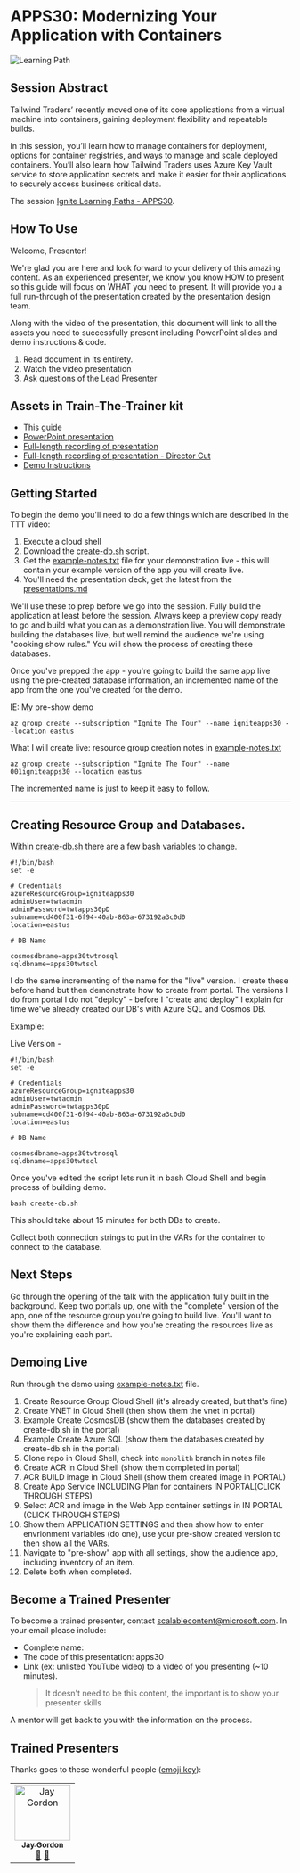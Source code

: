 # APPS30: Modernizing Your Application with Containers

![Learning Path](https://img.shields.io/badge/Learning%20Path-APPS-fe5e00?logo=microsoft) 

## Session Abstract

Tailwind Traders’ recently moved one of its core applications from a virtual machine into containers, gaining deployment flexibility and repeatable builds.

In this session, you’ll learn how to manage containers for deployment, options for container registries, and ways to manage and scale deployed containers. You’ll also learn how Tailwind Traders uses Azure Key Vault service to store application secrets and make it easier for their applications to securely access business critical data.

The session [Ignite Learning Paths - APPS30](https://github.com/microsoft/ignite-learning-paths/tree/master/apps/apps30).

## How To Use

Welcome, Presenter! 

We're glad you are here and look forward to your delivery of this amazing content. As an experienced presenter, we know you know HOW to present so this guide will focus on WHAT you need to present. It will provide you a full run-through of the presentation created by the presentation design team. 

Along with the video of the presentation, this document will link to all the assets you need to successfully present including PowerPoint slides and demo instructions & code.

1.  Read document in its entirety.
2.  Watch the video presentation
3.  Ask questions of the Lead Presenter


## Assets in Train-The-Trainer kit

- This guide
- [PowerPoint presentation](https://globaleventcdn.blob.core.windows.net/assets/apps/apps30/apps30.pptx)
- [Full-length recording of presentation](https://globaleventcdn.blob.core.windows.net/assets/apps/apps30/app30-dryrun.mp4)
- [Full-length recording of presentation - Director Cut](https://www.youtube.com/watch?v=ISQ7EMTvl4U&feature=youtu.be)
- [Demo Instructions](https://github.com/microsoft/ignite-learning-paths/tree/master/apps/apps30)

## Getting Started

To begin the demo you'll need to do a few things which are described in the TTT video:

1. Execute a cloud shell
2. Download the [create-db.sh](https://github.com/microsoft/ignite-learning-paths/blob/master/apps/apps30/create-db.sh) script.
3. Get the [example-notes.txt](example-notes.txt) file for your demonstration live - this will contain your example version of the app you will create live.
4. You'll need the presentation deck, get the latest from the [presentations.md](presentations.md)

We'll use these to prep before we go into the session.  Fully build the application at least before the session. Always keep a preview copy ready to go and build what you can as a demonstration live.  You will demonstrate building the databases live, but well remind the audience we're using "cooking show rules."  You will show the process of creating these databases.

Once you've prepped the app - you're going to build the same app live using the pre-created database information, an incremented name of the app from the one you've created for the demo.

IE: My pre-show demo 

```
az group create --subscription "Ignite The Tour" --name igniteapps30 --location eastus
```

What I will create live: resource group creation notes in [example-notes.txt](example-notes.txt)

```
az group create --subscription "Ignite The Tour" --name 001igniteapps30 --location eastus
```

The incremented name is just to keep it easy to follow.


---

## Creating Resource Group and Databases.

Within [create-db.sh](https://github.com/microsoft/ignite-learning-paths/blob/master/apps/apps30/create-db.sh) there are a few bash variables to change.

```
#!/bin/bash
set -e

# Credentials
azureResourceGroup=igniteapps30
adminUser=twtadmin
adminPassword=twtapps30pD
subname=cd400f31-6f94-40ab-863a-673192a3c0d0
location=eastus

# DB Name

cosmosdbname=apps30twtnosql
sqldbname=apps30twtsql
```

I do the same incrementing of the name for the "live" version.  I create these before hand but then demonstrate how to create from portal.  The versions I do from portal I do not "deploy" - before I "create and deploy" I explain for time we've already created our DB's with Azure SQL and Cosmos DB.

Example:

Live Version - 

```
#!/bin/bash
set -e

# Credentials
azureResourceGroup=igniteapps30
adminUser=twtadmin
adminPassword=twtapps30pD
subname=cd400f31-6f94-40ab-863a-673192a3c0d0
location=eastus

# DB Name

cosmosdbname=apps30twtnosql
sqldbname=apps30twtsql
```

Once you've edited the script lets run it in bash Cloud Shell and begin process of building demo.

```
bash create-db.sh
```

This should take about 15 minutes for both DBs to create.

Collect both connection strings to put in the VARs for the container to connect to the database.

## Next Steps

Go through the opening of the talk with the application fully built in the background.  Keep two portals up, one with the "complete" version of the app, one of the resource group you're going to build live.  You'll want to show them the difference and how you're creating the resources live as you're explaining each part.

## Demoing Live

Run through the demo using [example-notes.txt](example-notes.txt) file.

1. Create Resource Group Cloud Shell (it's already created, but that's fine)
2. Create VNET in Cloud Shell (then show them the vnet in portal)
3. Example Create CosmosDB (show them the databases created by create-db.sh in the portal)
4. Example Create Azure SQL (show them the databases created by create-db.sh in the portal)
5. Clone repo in Cloud Shell, check into `monolith` branch in notes file
6. Create ACR in Cloud Shell (show them completed in portal)
7. ACR BUILD image in Cloud Shell (show them created image in PORTAL)
8. Create App Service INCLUDING Plan for containers IN PORTAL(CLICK THROUGH STEPS)
9. Select ACR and image in the Web App container settings in IN PORTAL (CLICK THROUGH STEPS)
10. Show them APPLICATION SETTINGS and then show how to enter envrionment variables (do one), use your pre-show created version to then show all the VARs.
11. Navigate to "pre-show" app with all settings, show the audience app, including inventory of an item.
12. Delete both when completed.

## Become a Trained Presenter

To become a trained presenter, contact [scalablecontent@microsoft.com](mailto:scalablecontent@microsoft.com). In your email please include:

- Complete name:
- The code of this presentation: apps30
- Link (ex: unlisted YouTube video) to a video of you presenting (~10 minutes). 
  > It doesn't need to be this content, the important is to show your presenter skills

A mentor will get back to you with the information on the process.

## Trained Presenters

Thanks goes to these wonderful people ([emoji key](https://allcontributors.org/docs/en/emoji-key)):

<!-- ALL-CONTRIBUTORS-LIST:START - Do not remove or modify this section -->
<!-- prettier-ignore -->

<table>
<tr>
    <td align="center"><a href="http://cloud5mins.com/">
        <img src="https://avatars1.githubusercontent.com/u/2974195?s=400&u=9ab103b405a40dfeec2302ff0fb7700685d66915&v=4/u/2404846?s=460&v=4" width="100px;" alt="Jay Gordon"/><br />
        <sub><b>Jay Gordon</b></sub></a><br />
            <a href="https://github.com/neilpeterson/ignite-tour-fy20/commits?author=jaydestro" title="talk">📢</a>
            <a href="https://github.com/neilpeterson/ignite-tour-fy20/commits?author=jaydestro" title="Documentation">📖</a> 
    </td>
</tr></table>

<!-- ALL-CONTRIBUTORS-LIST:END -->

